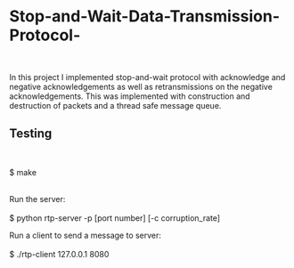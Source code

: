 # Stop-and-Wait-Data-Transmission-Protocol-
</br>

In this project I implemented stop-and-wait protocol with acknowledge and negative acknowledgements as well as retransmissions on the negative acknowledgements. This was implemented with construction and destruction of packets and a thread safe message queue.


## Testing
</br>

$ make </br>
</br>

Run the server: </br>
</br>
$ python rtp-server -p [port number] [-c corruption_rate] </br>

Run a client to send a message to server: </br>
</br>
$ ./rtp-client 127.0.0.1 8080